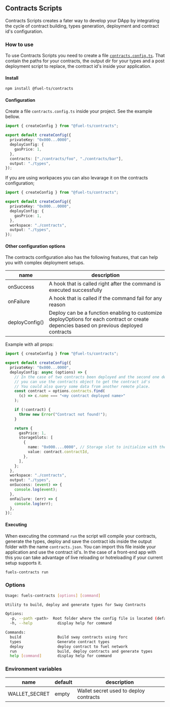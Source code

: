 ## Contracts Scripts

Contracts Scripts creates a fater way to develop your DApp
by integrating the cycle of contract building, types generation, deployment and
contract id's configuration.

### How to use

To use Contracts Scripts you need to create a file [`contracts.config.ts`](#configuration). That contain
the paths for your contracts, the output dir for your types and a post deployment script to replace,
the contract id's inside your application.

#### Install

```sh
npm install @fuel-ts/contracts
```

#### Configuration

Create a file `contracts.config.ts` inside your project. See the example bellow.

```ts
import { createConfig } from "@fuel-ts/contracts";

export default createConfig({
  privateKey: "0x000...0000",
  deployConfig: {
    gasPrice: 1,
  },
  contracts: ["./contracts/foo", "./contracts/bar"],
  output: "./types",
});
```

If you are using workpaces you can also levarage it on the contracts configuration;

```ts
import { createConfig } from "@fuel-ts/contracts";

export default createConfig({
  privateKey: "0x000...0000",
  deployConfig: {
    gasPrice: 1,
  },
  workspace: "./contracts",
  output: "./types",
});
```

#### Other configuration options

The contracts configuration also has the following features, that can help you with complex deployment setups.

| name           | description                                                                                                                             |
| -------------- | --------------------------------------------------------------------------------------------------------------------------------------- |
| onSuccess      | A hook that is called right after the command is executed successfully                                                                  |
| onFailure      | A hook that is called if the command fail for any reason                                                                                |
| deployConfig() | Deploy can be a function enabling to customize deployOptions for each contract or create depencies based on previous deployed contracts |

Example with all props:

```ts
import { createConfig } from "@fuel-ts/contracts";

export default createConfig({
  privateKey: "0x000...0000",
  deployConfig: async (options) => {
    // In the case of two contracts been deployed and the second one depends on the first one
    // you can use the contracts object to get the contract id's
    // You could also query some data from another remote place.
    const contract = options.contracts.find(
      (c) => c.name === "<my contract deployed name>"
    );

    if (!contract) {
      throw new Error("Contract not found!");
    }

    return {
      gasPrice: 1,
      storageSlots: [
        {
          name: "0x000....0000", // Storage slot to initialize with the previous contract id,
          value: contract.contractId,
        },
      ],
    };
  },
  workspace: "./contracts",
  output: "./types",
  onSuccess: (event) => {
    console.log(event);
  },
  onFailure: (err) => {
    console.log(err);
  },
});
```

#### Executing

When executing the command `run` the script will compile your contracts, generate the types, deploy and save the contract ids inside the output folder with the name `contracts.json`. You can import this file inside your application and use the contract id's. In the case of a front-end app with this you can take advantage of live reloading or hotreloading if your current setup supports it.

```sh
fuels-contracts run
```

### Options

```sh
Usage: fuels-contracts [options] [command]

Utility to build, deploy and generate types for Sway Contracts

Options:
  -p, --path <path>  Root folder where the config file is located (default: "./")
  -h, --help           display help for command

Commands:
  build                Build sway contracts using forc
  types                Generate contract types
  deploy               deploy contract to fuel network
  run                  build, deploy contracts and generate types
  help [command]       display help for command
```

### Environment variables

| name          | default | description                            |
| ------------- | ------- | -------------------------------------- |
| WALLET_SECRET | empty   | Wallet secret used to deploy contracts |
